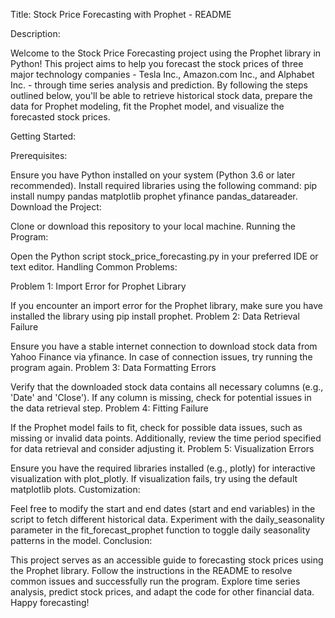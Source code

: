 Title: Stock Price Forecasting with Prophet - README

Description:

Welcome to the Stock Price Forecasting project using the Prophet library in Python! This project aims to help you forecast the stock prices of three major technology companies - Tesla Inc., Amazon.com Inc., and Alphabet Inc. - through time series analysis and prediction. By following the steps outlined below, you'll be able to retrieve historical stock data, prepare the data for Prophet modeling, fit the Prophet model, and visualize the forecasted stock prices.

Getting Started:

Prerequisites:

Ensure you have Python installed on your system (Python 3.6 or later recommended).
Install required libraries using the following command: pip install numpy pandas matplotlib prophet yfinance pandas_datareader.
Download the Project:

Clone or download this repository to your local machine.
Running the Program:

Open the Python script stock_price_forecasting.py in your preferred IDE or text editor.
Handling Common Problems:

Problem 1: Import Error for Prophet Library

If you encounter an import error for the Prophet library, make sure you have installed the library using pip install prophet.
Problem 2: Data Retrieval Failure

Ensure you have a stable internet connection to download stock data from Yahoo Finance via yfinance. In case of connection issues, try running the program again.
Problem 3: Data Formatting Errors

Verify that the downloaded stock data contains all necessary columns (e.g., 'Date' and 'Close'). If any column is missing, check for potential issues in the data retrieval step.
Problem 4: Fitting Failure

If the Prophet model fails to fit, check for possible data issues, such as missing or invalid data points. Additionally, review the time period specified for data retrieval and consider adjusting it.
Problem 5: Visualization Errors

Ensure you have the required libraries installed (e.g., plotly) for interactive visualization with plot_plotly. If visualization fails, try using the default matplotlib plots.
Customization:

Feel free to modify the start and end dates (start and end variables) in the script to fetch different historical data.
Experiment with the daily_seasonality parameter in the fit_forecast_prophet function to toggle daily seasonality patterns in the model.
Conclusion:

This project serves as an accessible guide to forecasting stock prices using the Prophet library. Follow the instructions in the README to resolve common issues and successfully run the program. Explore time series analysis, predict stock prices, and adapt the code for other financial data. Happy forecasting!
